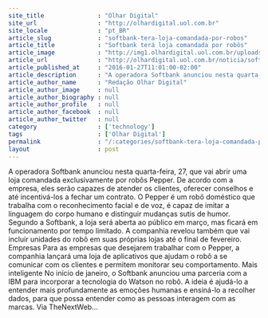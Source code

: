 ```yaml
---
site_title               : "Olhar Digital"
site_url                 : "http://olhardigital.uol.com.br"
site_locale              : "pt_BR"
article_slug             : "softbank-tera-loja-comandada-por-robos"
article_title            : "Softbank terá loja comandada por robôs"
article_image            : "http://img1.olhardigital.uol.com.br/uploads/acervo_imagens/2016/01/20160127105944_660_420.jpg"
article_url              : "http://olhardigital.uol.com.br/noticia/softbank-tera-loja-comandada-por-robos/54693"
article_published_at     : "2016-01-27T11:01:00-02:00"
article_description      : "A operadora Softbank anunciou nesta quarta-feira, 27, que vai abrir uma loja comandada exclusivamente por robôs Pepper. De acordo com a empresa, eles serão capazes de atender os clientes, oferecer conselhos e até incentivá-los a fechar um contrato. O Pepper é um robô doméstico que trabalha com o reconhecimento facial e de voz, é capaz de imitar a linguagem do corpo humano e distinguir mudanças sutis de humor. Segundo a Softbank, a loja será aberta ao público em março, mas ficará em funcionamento por tempo limitado. A companhia revelou também que vai incluir unidades do robô em suas próprias lojas até o final de fevereiro. Empresas Para as empresas que desejarem trabalhar com o Pepper, a companhia lançará uma loja de aplicativos que ajudam o robô a se comunicar com os clientes e permitem monitorar seu comportamento. Mais inteligente No início de janeiro, o Softbank anunciou uma parceria com a IBM para incorporar a tecnologia do Watson no robô. A ideia é ajudá-lo a entender mais profundamente as emoções humanas e ensiná-lo a recolher dados, para que possa entender como as pessoas interagem com as marcas. Via TheNextWeb..."
article_author_name      : "Redação Olhar Digital"
article_author_image     : null
article_author_biography : null
article_author_profile   : null
article_author_facebook  : null
article_author_twitter   : null
category                 : ['technology']
tags                     : ['Olhar Digital']
permalink                : "/:categories/softbank-tera-loja-comandada-por-robos/"
layout                   : post
---
```


A operadora Softbank anunciou nesta quarta-feira, 27, que vai abrir uma loja comandada exclusivamente por robôs Pepper. De acordo com a empresa, eles serão capazes de atender os clientes, oferecer conselhos e até incentivá-los a fechar um contrato. O Pepper é um robô doméstico que trabalha com o reconhecimento facial e de voz, é capaz de imitar a linguagem do corpo humano e distinguir mudanças sutis de humor. Segundo a Softbank, a loja será aberta ao público em março, mas ficará em funcionamento por tempo limitado. A companhia revelou também que vai incluir unidades do robô em suas próprias lojas até o final de fevereiro. Empresas Para as empresas que desejarem trabalhar com o Pepper, a companhia lançará uma loja de aplicativos que ajudam o robô a se comunicar com os clientes e permitem monitorar seu comportamento. Mais inteligente No início de janeiro, o Softbank anunciou uma parceria com a IBM para incorporar a tecnologia do Watson no robô. A ideia é ajudá-lo a entender mais profundamente as emoções humanas e ensiná-lo a recolher dados, para que possa entender como as pessoas interagem com as marcas. Via TheNextWeb...
